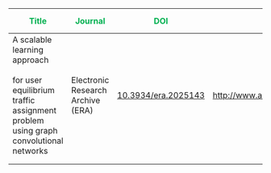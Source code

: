 



| <span style="color:rgb(0, 176, 80)">**Title**</span>                                                                     | <span style="color:rgb(0, 176, 80)">Journal</span> | <span style="color:rgb(0, 176, 80)">DOI</span> | <font color="#00b050">URL</font>     | <font color="#00b050">Keywords</font>                                                                    | <font color="#00b050">Key takeaway</font> | <font color="#00b050">The model architecture</font> | <font color="#00b050">Limitations</font> |
| ------------------------------------------------------------------------------------------------------------------------ | -------------------------------------------------- | ---------------------------------------------- | ------------------------------------ | -------------------------------------------------------------------------------------------------------- | ----------------------------------------- | --------------------------------------------------- | ---------------------------------------- |
| A scalable learning approach <br><br> for user equilibrium traffic assignment problem using graph convolutional networks | Electronic Research Archive (ERA)                  | [10.3934/era.2025143]()                        | http://www.aimspress.com/journal/ERA | traffic assignment; data-driven; deep learning; user equilibrium (UE); graph convolutional network (GCN) |                                           |                                                     |                                          |
|                                                                                                                          |                                                    |                                                |                                      |                                                                                                          |                                           |                                                     |                                          |
|                                                                                                                          |                                                    |                                                |                                      |                                                                                                          |                                           |                                                     |                                          |


